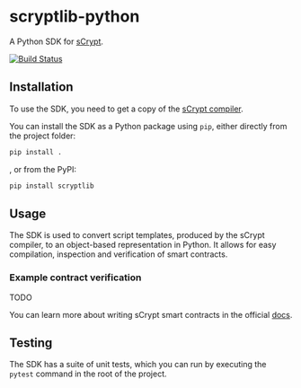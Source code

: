 # scryptlib-python
A Python SDK for [sCrypt](https://scrypt.io/).

[![Build Status](https://travis-ci.com/kala-tech/scryptlib-python.svg?branch=main)](https://travis-ci.com/kala-tech/scryptlib-python)

## Installation

To use the SDK, you need to get a copy of the [sCrypt compiler](https://scrypt.io/#download).

You can install the SDK as a Python package using `pip`, either directly from the project folder:

```sh
pip install .
```

, or from the PyPI:

```sh
pip install scryptlib
```

## Usage

The SDK is used to convert script templates, produced by the sCrypt compiler, to an object-based representation in Python. It allows for easy compilation, inspection and verification of smart contracts.

### Example contract verification

TODO

You can learn more about writing sCrypt smart contracts in the official [docs](https://scryptdoc.readthedocs.io/en/latest/intro.html).

## Testing

The SDK has a suite of unit tests, which you can run by executing the `pytest` command in the root of the project.

